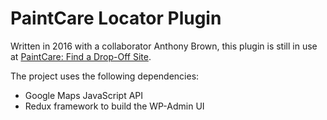 # PaintCare Locator Plugin

Written in 2016 with a collaborator Anthony Brown, this plugin is still in use at [PaintCare: Find a Drop-Off Site](https://www.paintcare.org/drop-off-sites/).

The project uses the following dependencies:

-   Google Maps JavaScript API
-   Redux framework to build the WP-Admin UI
